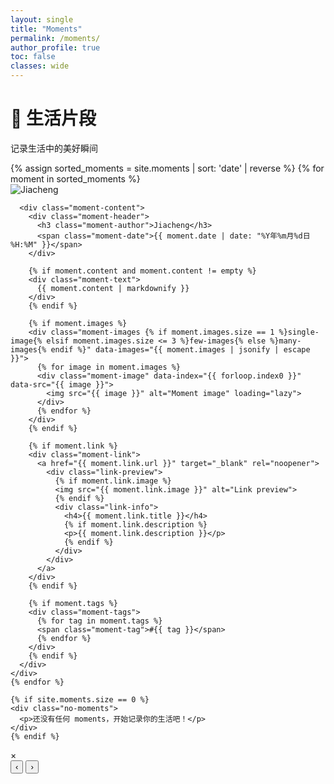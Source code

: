 ```yaml
---
layout: single
title: "Moments"
permalink: /moments/
author_profile: true
toc: false
classes: wide
---
```


<link rel="stylesheet" href="{{ '/assets/css/moments.css' | relative_url }}">

<div class="moments-container">
  <div class="moments-header">
    <h1>📸 生活片段</h1>
    <p>记录生活中的美好瞬间</p>
  </div>
  
  <div class="moments-timeline">
    {% assign sorted_moments = site.moments | sort: 'date' | reverse %}
    {% for moment in sorted_moments %}
    <div class="moment-item" data-date="{{ moment.date | date: '%Y-%m-%d' }}">
      <div class="moment-avatar">
        <img src="{{ '/assets/images/avatar.jpg' | relative_url }}" alt="Jiacheng">
      </div>
      
      <div class="moment-content">
        <div class="moment-header">
          <h3 class="moment-author">Jiacheng</h3>
          <span class="moment-date">{{ moment.date | date: "%Y年%m月%d日 %H:%M" }}</span>
        </div>
        
        {% if moment.content and moment.content != empty %}
        <div class="moment-text">
          {{ moment.content | markdownify }}
        </div>
        {% endif %}
        
        {% if moment.images %}
        <div class="moment-images {% if moment.images.size == 1 %}single-image{% elsif moment.images.size <= 3 %}few-images{% else %}many-images{% endif %}" data-images="{{ moment.images | jsonify | escape }}">
          {% for image in moment.images %}
          <div class="moment-image" data-index="{{ forloop.index0 }}" data-src="{{ image }}">
            <img src="{{ image }}" alt="Moment image" loading="lazy">
          </div>
          {% endfor %}
        </div>
        {% endif %}
        
        {% if moment.link %}
        <div class="moment-link">
          <a href="{{ moment.link.url }}" target="_blank" rel="noopener">
            <div class="link-preview">
              {% if moment.link.image %}
              <img src="{{ moment.link.image }}" alt="Link preview">
              {% endif %}
              <div class="link-info">
                <h4>{{ moment.link.title }}</h4>
                {% if moment.link.description %}
                <p>{{ moment.link.description }}</p>
                {% endif %}
              </div>
            </div>
          </a>
        </div>
        {% endif %}
        
        {% if moment.tags %}
        <div class="moment-tags">
          {% for tag in moment.tags %}
          <span class="moment-tag">#{{ tag }}</span>
          {% endfor %}
        </div>
        {% endif %}
      </div>
    </div>
    {% endfor %}
    
    {% if site.moments.size == 0 %}
    <div class="no-moments">
      <p>还没有任何 moments，开始记录你的生活吧！</p>
    </div>
    {% endif %}
  </div>
</div>

<!-- Image Modal -->
<div id="imageModal" class="image-modal">
  <span class="modal-close" onclick="closeImageModal()">&times;</span>
  <img class="modal-content" id="modalImage">
  <div class="modal-nav">
    <button id="prevBtn" onclick="changeImage(-1)">‹</button>
    <button id="nextBtn" onclick="changeImage(1)">›</button>
  </div>
  <div class="modal-counter">
    <span id="imageCounter"></span>
  </div>
</div>

<script>
let currentImageIndex = 0;
let currentImages = [];

// Initialize image click handlers when DOM is ready
document.addEventListener('DOMContentLoaded', function() {
  // Add click handlers to all moment images
  document.querySelectorAll('.moment-image').forEach(function(imageDiv) {
    imageDiv.addEventListener('click', function() {
      const imageSrc = this.getAttribute('data-src');
      const index = parseInt(this.getAttribute('data-index'));
      const imagesContainer = this.closest('.moment-images');
      const imagesJson = imagesContainer.getAttribute('data-images');
      const images = JSON.parse(imagesJson);
      
      openImageModal(imageSrc, index, images);
    });
  });
});

function openImageModal(imageSrc, index, images) {
  currentImageIndex = parseInt(index);
  currentImages = images;
  
  const modal = document.getElementById('imageModal');
  const modalImg = document.getElementById('modalImage');
  const counter = document.getElementById('imageCounter');
  
  modal.style.display = 'block';
  modalImg.src = imageSrc;
  
  updateImageCounter();
  updateNavButtons();
}

function closeImageModal() {
  document.getElementById('imageModal').style.display = 'none';
}

function changeImage(direction) {
  currentImageIndex += direction;
  
  if (currentImageIndex >= currentImages.length) {
    currentImageIndex = 0;
  } else if (currentImageIndex < 0) {
    currentImageIndex = currentImages.length - 1;
  }
  
  const modalImg = document.getElementById('modalImage');
  modalImg.src = currentImages[currentImageIndex];
  
  updateImageCounter();
}

function updateImageCounter() {
  const counter = document.getElementById('imageCounter');
  counter.textContent = `${currentImageIndex + 1} / ${currentImages.length}`;
}

function updateNavButtons() {
  const prevBtn = document.getElementById('prevBtn');
  const nextBtn = document.getElementById('nextBtn');
  
  if (currentImages.length <= 1) {
    prevBtn.style.display = 'none';
    nextBtn.style.display = 'none';
  } else {
    prevBtn.style.display = 'block';
    nextBtn.style.display = 'block';
  }
}

// Close modal when clicking outside of image
window.onclick = function(event) {
  const modal = document.getElementById('imageModal');
  if (event.target == modal) {
    closeImageModal();
  }
}

// Keyboard navigation
document.addEventListener('keydown', function(event) {
  const modal = document.getElementById('imageModal');
  if (modal.style.display === 'block') {
    switch(event.key) {
      case 'Escape':
        closeImageModal();
        break;
      case 'ArrowLeft':
        changeImage(-1);
        break;
      case 'ArrowRight':
        changeImage(1);
        break;
    }
  }
});
</script>